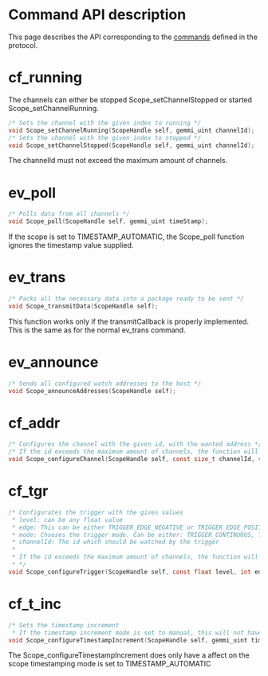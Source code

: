 # Command API description
This page describes the API corresponding to the [commands](https://bitbucket.org/sourceengineers/iot-scope-doc/src/master/Protocol.md) defined in the protocol.
# cf_running
The channels can either be stopped Scope_setChannelStopped or started Scope_setChannelRunning.
```c
/* Sets the channel with the given index to running */
void Scope_setChannelRunning(ScopeHandle self, gemmi_uint channelId);
/* Sets the channel with the given index to stopped */
void Scope_setChannelStopped(ScopeHandle self, gemmi_uint channelId);
```
The channelId must not exceed the maximum amount of channels.
# ev_poll
```c
/* Polls data from all channels */
void Scope_poll(ScopeHandle self, gemmi_uint timeStamp);
```
If the scope is set to TIMESTAMP_AUTOMATIC, the Scope_poll function ignores the timestamp value supplied.
# ev_trans
```c
/* Packs all the necessary data into a package ready to be sent */
void Scope_transmitData(ScopeHandle self);
```
This function works only if the transmitCallback is properly implemented. This is the same as for the normal ev_trans command.
# ev_announce
```c
/* Sends all configured watch addresses to the host */
void Scope_announceAddresses(ScopeHandle self);
```
# cf_addr
```c
/* Configures the channel with the given id, with the wanted address */
/* If the id exceeds the maximum amount of channels, the function will return without doing anything */
void Scope_configureChannel(ScopeHandle self, const size_t channelId, void* pollAddress, DATA_TYPES type);
```
# cf_tgr
```c
/* Configurates the trigger with the gives values
 * level: can be any float value
 * edge: This can be either TRIGGER_EDGE_NEGATIVE or TRIGGER_EDGE_POSITIVE
 * mode: Chooses the trigger mode. Can be either: TRIGGER_CONTINUOUS, TRIGGER_NORMAL or TRIGGER_ONESHOT
 * channelId: The id which should be watched by the trigger
 *
 * If the id exceeds the maximum amount of channels, the function will return without doing anything
 * */
void Scope_configureTrigger(ScopeHandle self, const float level, int edge, TRIGGER_MODE mode, gemmi_uint channelId);
```
# cf_t_inc
```c
/* Sets the timestamp increment
 * If the timestamp increment mode is set to manual, this will not have any effect */
void Scope_configureTimestampIncrement(ScopeHandle self, gemmi_uint timstampIncrement);
```
The Scope_configureTimestampIncrement does only have a affect on the scope timestamping mode is set to TIMESTAMP_AUTOMATIC
